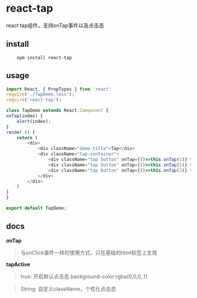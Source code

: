 # react-tap
react tap组件，支持onTap事件以及点击态



## install

```shell
    npm install react-tap
```

## usage

```js
import React, { PropTypes } from 'react'
require('./TapDemo.less');
require('react-tap');

class TapDemo extends React.Component {
onTap(index) {
    alert(index);
}
render () {
    return (
        <div>
            <div className="demo-title">Tap</div>
            <div className="tap-container">
                <div className="tap button" onTap={()=>this.onTap(1)} tapActive={true}>tap1</div>
                <div className="tap button" onTap={()=>this.onTap(2)} tapActive={'tap-ripple'}>tap2</div>
                <div className="tap button" onTap={()=>this.onTap(3)} tapActive={'green'}>tap3</div>
            </div>
        </div>
    )
}
}

export default TapDemo;

```

## docs
**onTap**

> 与onClick事件一样的使用方式，只在基础的html标签上生效

**tapActive**

>  true: 开启默认点击态   background-color:rgba(0,0,0,.1)

> String: 自定义className，个性化点击态
